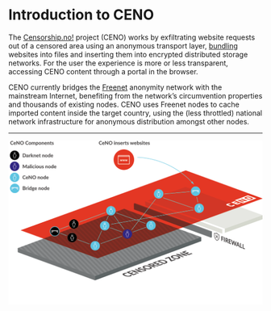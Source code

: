 # Introduction to CENO

The [Censorship.no!](https://censorship.no) project (CENO) works by exfiltrating
website requests out of a censored area using an anonymous transport layer,
[bundling](https://github.com/equalitie/bundler) websites into files and
inserting them into encrypted distributed storage networks. For the user the
experience is more or less transparent, accessing CENO content through a portal
in the browser.

CENO currently bridges the [Freenet](https://freenetproject.org) anonymity
network with the mainstream Internet, benefiting from the network’s
circumvention properties and thousands of existing nodes. CENO uses Freenet
nodes to cache imported content inside the target country, using the (less
throttled) national network infrastructure for anonymous distribution amongst
other nodes.


***


![ceno_infographic](../wiki/images/ceno_about_infographic.png)
